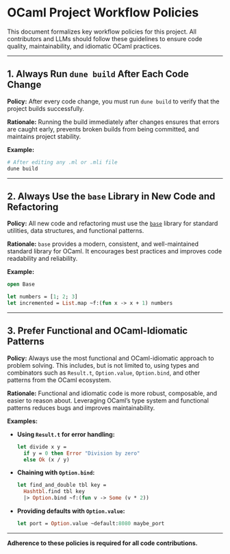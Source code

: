 # OCaml Project Workflow Policies

This document formalizes key workflow policies for this project. All contributors and LLMs should follow these guidelines to ensure code quality, maintainability, and idiomatic OCaml practices.

---

## 1. Always Run `dune build` After Each Code Change

**Policy:**
After every code change, you must run `dune build` to verify that the project builds successfully.

**Rationale:**
Running the build immediately after changes ensures that errors are caught early, prevents broken builds from being committed, and maintains project stability.

**Example:**
```sh
# After editing any .ml or .mli file
dune build
```

---

## 2. Always Use the `base` Library in New Code and Refactoring

**Policy:**
All new code and refactoring must use the [`base`](https://github.com/janestreet/base) library for standard utilities, data structures, and functional patterns.

**Rationale:**
`base` provides a modern, consistent, and well-maintained standard library for OCaml. It encourages best practices and improves code readability and reliability.

**Example:**
```ocaml
open Base

let numbers = [1; 2; 3]
let incremented = List.map ~f:(fun x -> x + 1) numbers
```

---

## 3. Prefer Functional and OCaml-Idiomatic Patterns

**Policy:**
Always use the most functional and OCaml-idiomatic approach to problem solving. This includes, but is not limited to, using types and combinators such as `Result.t`, `Option.value`, `Option.bind`, and other patterns from the OCaml ecosystem.

**Rationale:**
Functional and idiomatic code is more robust, composable, and easier to reason about. Leveraging OCaml’s type system and functional patterns reduces bugs and improves maintainability.

**Examples:**

- **Using `Result.t` for error handling:**
  ```ocaml
  let divide x y =
    if y = 0 then Error "Division by zero"
    else Ok (x / y)
  ```

- **Chaining with `Option.bind`:**
  ```ocaml
  let find_and_double tbl key =
    Hashtbl.find tbl key
    |> Option.bind ~f:(fun v -> Some (v * 2))
  ```

- **Providing defaults with `Option.value`:**
  ```ocaml
  let port = Option.value ~default:8080 maybe_port
  ```

---

**Adherence to these policies is required for all code contributions.**
